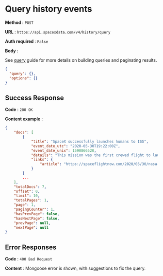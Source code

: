 # Query history events

**Method** : `POST`

**URL** : `https://api.spacexdata.com/v4/history/query`

**Auth required** : `False`

**Body** :

See [query](../queries.md) guide for more details on building queries and paginating results.

```json
{
  "query": {},
  "options": {}
}
```

## Success Response

**Code** : `200 OK`

**Content example** :

```json
{
    "docs": [
        {
            "title": "SpaceX successfully launches humans to ISS",
            "event_date_utc": "2020-05-30T19:22:00Z",
            "event_date_unix": 1590866520,
            "details": "This mission was the first crewed flight to launch from the United States since the end of the Space Shuttle program in 2011. It carried NASA astronauts Doug Hurley and Bob Behnken to the ISS.",
            "links": {
                "article": "https://spaceflightnow.com/2020/05/30/nasa-astronauts-launch-from-us-soil-for-first-time-in-nine-years/"
            }
        }
        ...
    ],
    "totalDocs": 7,
    "offset": 0,
    "limit": 10,
    "totalPages": 1,
    "page": 1,
    "pagingCounter": 1,
    "hasPrevPage": false,
    "hasNextPage": false,
    "prevPage": null,
    "nextPage": null
}
```

## Error Responses

**Code** : `400 Bad Request`

**Content** : Mongoose error is shown, with suggestions to fix the query.
